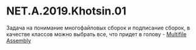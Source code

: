 # NET.A.2019.Khotsin.01

Задача на понимание многофайловых сборок и подписание сборок, в качестве классов можно выбрать все, что придет в голову - [Multifile Assembly](Multifile%20Assembly/README.md)
